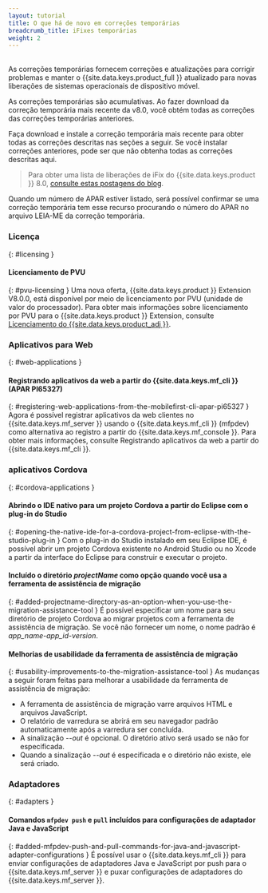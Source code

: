 ```yaml
---
layout: tutorial
title: O que há de novo em correções temporárias
breadcrumb_title: iFixes temporárias
weight: 2
---
```

<!-- NLS_CHARSET=UTF-8 -->
<br/>
As correções temporárias fornecem correções e atualizações para corrigir problemas e manter o {{site.data.keys.product_full }} atualizado para novas liberações de sistemas operacionais de dispositivo móvel.

As correções temporárias são acumulativas. Ao fazer download da correção temporária mais recente da v8.0, você obtém todas as correções das correções temporárias anteriores.

Faça download e instale a correção temporária mais recente para obter todas as correções descritas nas seções a seguir. Se você instalar correções anteriores, pode ser que não obtenha todas as correções descritas aqui.

> Para obter uma lista de liberações de iFix do {{site.data.keys.product }} 8.0, [consulte estas postagens do blog]({{site.baseurl}}/blog/tag/iFix_8.0/).

Quando um número de APAR estiver listado, será possível confirmar se uma correção temporária tem esse recurso procurando o número do APAR no arquivo LEIA-ME da correção temporária.

### Licença
{: #licensing }
#### Licenciamento de PVU
{: #pvu-licensing }
Uma nova oferta, {{site.data.keys.product }} Extension V8.0.0, está disponível por meio de licenciamento por PVU (unidade de valor do processador). Para obter mais informações sobre licenciamento por PVU para o {{site.data.keys.product }} Extension, consulte [Licenciamento do {{site.data.keys.product_adj }}](../../licensing).

### Aplicativos para Web
{: #web-applications }
#### Registrando aplicativos da web a partir do {{site.data.keys.mf_cli }} (APAR PI65327)
{: #registering-web-applications-from-the-mobilefirst-cli-apar-pi65327 }
Agora é possível registrar aplicativos da web clientes no {{site.data.keys.mf_server }} usando o {{site.data.keys.mf_cli }} (mfpdev) como alternativa ao registro a partir do {{site.data.keys.mf_console }}. Para obter mais informações, consulte Registrando aplicativos da web a partir do {{site.data.keys.mf_cli }}.

### aplicativos Cordova
{: #cordova-applications }
#### Abrindo o IDE nativo para um projeto Cordova a partir do Eclipse com o plug-in do Studio
{: #opening-the-native-ide-for-a-cordova-project-from-eclipse-with-the-studio-plug-in }
Com o plug-in do Studio instalado em seu Eclipse IDE, é possível abrir um projeto Cordova existente no Android Studio ou no Xcode a partir da interface do Eclipse para construir e executar o projeto.

#### Incluído o diretório *projectName* como opção quando você usa a ferramenta de assistência de migração
{: #added-projectname-directory-as-an-option-when-you-use-the-migration-assistance-tool }
É possível especificar um nome para seu diretório de projeto Cordova ao migrar projetos com a ferramenta de assistência de migração. Se você não fornecer um nome, o nome padrão é *app_name-app_id-version*.

#### Melhorias de usabilidade da ferramenta de assistência de migração
{: #usability-improvements-to-the-migration-assistance-tool }
As mudanças a seguir foram feitas para melhorar a usabilidade da ferramenta de assistência de migração:

* A ferramenta de assistência de migração varre arquivos HTML e arquivos JavaScript.
* O relatório de varredura se abrirá em seu navegador padrão automaticamente após a varredura ser concluída.
* A sinalização *--out* é opcional. O diretório ativo será usado se não for especificada.
* Quando a sinalização *--out* é especificada e o diretório não existe, ele será criado.

### Adaptadores
{: #adapters }
#### Comandos `mfpdev push` e `pull` incluídos para configurações de adaptador Java e JavaScript
{: #added-mfpdev-push-and-pull-commands-for-java-and-javascript-adapter-configurations }
É possível usar o {{site.data.keys.mf_cli }} para enviar configurações de adaptadores Java e JavaScript por push para o {{site.data.keys.mf_server }} e puxar configurações de adaptadores do {{site.data.keys.mf_server }}.
